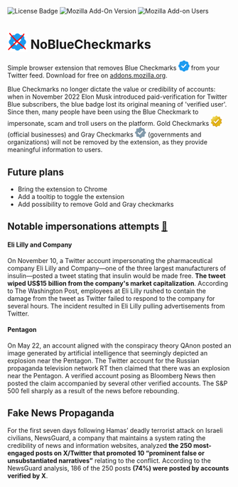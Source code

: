 ![License Badge](https://img.shields.io/github/license/mauro-farina/NoBlueCheckmarks?style=for-the-badge)
![Mozilla Add-On Version](https://img.shields.io/amo/v/nobluecheckmarks?style=for-the-badge)
![Mozilla Add-on Users](https://img.shields.io/amo/users/nobluecheckmarks?style=for-the-badge)

# <img src="./assets/NoBlueCheckmarks.png" alt="Blue Checkmark" width="45" height="auto" style="vertical-align:bottom" /> NoBlueCheckmarks

Simple browser extension that removes Blue Checkmarks <img src="./assets/blue-checkmark.png" alt="Blue Checkmark" width="25" height="auto" style="vertical-align:bottom" /> from your Twitter feed. Download for free on [addons.mozilla.org](https://addons.mozilla.org/it/firefox/addon/nobluecheckmarks/).

Blue Checkmarks no longer dictate the value or credibility of accounts: when in November 2022 Elon Musk introduced paid-verification for Twitter Blue subscribers, the blue badge lost its original meaning of 'verified user'. Since then, many people have been using the Blue Checkmark to impersonate, scam and troll users on the platform.
Gold Checkmarks <img src="./assets/gold-checkmark.png" alt="Gold Checkmark" width="25" height="auto" style="vertical-align:bottom" /> (official businesses) and Gray Checkmarks <img src="./assets/gray-checkmark.png" alt="Gray Checkmark" width="25" height="auto" style="vertical-align:bottom" /> (governments and organizations) will not be removed by the extension, as they provide meaningful information to users.

## Future plans

- Bring the extension to Chrome
- Add a tooltip to toggle the extension
- Add possibility to remove Gold and Gray checkmarks

## Notable impersonations attempts [&#128279;](https://en.wikipedia.org/wiki/Twitter_Blue_verification_controversy#Impersonation_attempts)

#### Eli Lilly and Company

On November 10, a Twitter account impersonating the pharmaceutical company Eli Lilly and Company—one of the three largest manufacturers of insulin—posted a tweet stating that insulin would be made free. **The tweet wiped US$15 billion from the company's market capitalization**. According to The Washington Post, employees at Eli Lilly rushed to contain the damage from the tweet as Twitter failed to respond to the company for several hours. The incident resulted in Eli Lilly pulling advertisements from Twitter.

#### Pentagon

On May 22, an account aligned with the conspiracy theory QAnon posted an image generated by artificial intelligence that seemingly depicted an explosion near the Pentagon. The Twitter account for the Russian propaganda television network RT then claimed that there was an explosion near the Pentagon. A verified account posing as Bloomberg News then posted the claim accompanied by several other verified accounts. The S&P 500 fell sharply as a result of the news before rebounding.

## Fake News Propaganda

For the first seven days following Hamas’ deadly terrorist attack on Israeli civilians, NewsGuard, a company that maintains a system rating the credibility of news and information websites, analyzed **the 250 most-engaged posts on X/Twitter that promoted 10 “prominent false or unsubstantiated narratives”** relating to the conflict. According to the NewsGuard analysis, 186 of the 250 posts **(74%) were posted by accounts verified by X**.